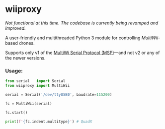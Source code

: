 # wiiproxy

_Not functional at this time. The codebase is currently being revamped and improved._

A user-friendly and multithreaded Python 3 module for controlling _MultiWii_-based drones.

Supports only v1 of the [MultiWi Serial Protocol (MSP)](http://www.multiwii.com/wiki/index.php?title=Multiwii_Serial_Protocol)—and not v2 or any of the newer versions.

### Usage:

```python
from serial   import Serial
from wiiproxy import MultiWii

serial = Serial('/dev/ttyUSB0', baudrate=115200)

fc = MultiWii(serial)

fc.start()

print(f'{fc.indent.multitype}') # QuadX
```
